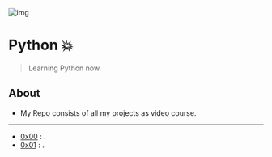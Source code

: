 ![img](https://github.com/DevIA3kl/other/blob/master/more/Python.png)

# Python 💥

>Learning Python now.

## About

- My Repo consists of all my projects as video course.

---

- [0x00](./0x00-shell_basics) : .
- [0x01](./0x01-shell_permissions) : .
